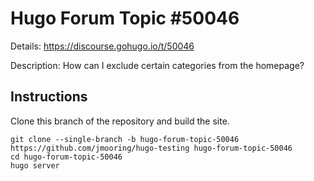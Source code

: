 # Hugo Forum Topic #50046

Details: <https://discourse.gohugo.io/t/50046>

Description: How can I exclude certain categories from the homepage?

## Instructions

Clone this branch of the repository and build the site.

```text
git clone --single-branch -b hugo-forum-topic-50046 https://github.com/jmooring/hugo-testing hugo-forum-topic-50046
cd hugo-forum-topic-50046
hugo server
```
